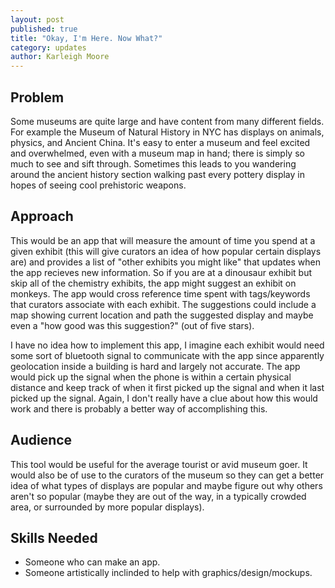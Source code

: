 ```yaml
---
layout: post
published: true
title: "Okay, I'm Here. Now What?"
category: updates
author: Karleigh Moore
---
```


## Problem
Some museums are quite large and have content from many different fields. For example the Museum of Natural History in NYC has displays on animals, physics, and Ancient China. It's easy to enter a museum and feel excited and overwhelmed, even with a museum map in hand; there is simply so much to see and sift through. Sometimes this leads to you wandering around the ancient history section walking past every pottery display in hopes of seeing cool prehistoric weapons.  

## Approach
This would be an app that will measure the amount of time you spend at a given exhibit (this will give curators an idea of how popular certain displays are) and provides a list of "other exhibits you might like" that updates when the app recieves new information. So if you are at a dinousaur exhibit but skip all of the chemistry exhibits, the app might suggest an exhibit on monkeys. The app would cross reference time spent with tags/keywords that curators associate with each exhibit. The suggestions could include a map showing current location and path the suggested display and maybe even a "how good was this suggestion?" (out of five stars).

I have no idea how to implement this app, I imagine each exhibit would need some sort of bluetooth signal to communicate with the app since apparently geolocation inside a building is hard and largely not accurate. The app would pick up the signal when the phone is within a certain physical distance and keep track of when it first picked up the signal and when it last picked up the signal. Again, I don't really have a clue about how this would work and there is probably a better way of accomplishing this. 

## Audience
This tool would be useful for the average tourist or avid museum goer. It would also be of use to the curators of the museum so they can get a better idea of what types of displays are popular and maybe figure out why others aren't so popular (maybe they are out of the way, in a typically crowded area, or surrounded by more popular displays). 

## Skills Needed
- Someone who can make an app.
- Someone artistically inclinded to help with graphics/design/mockups.
